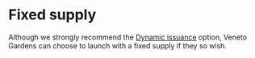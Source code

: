 # Fixed supply

Although we strongly recommend the [Dynamic issuance](dynamic-issuance.md) option, Veneto Gardens can choose to launch with a fixed supply if they so wish.







